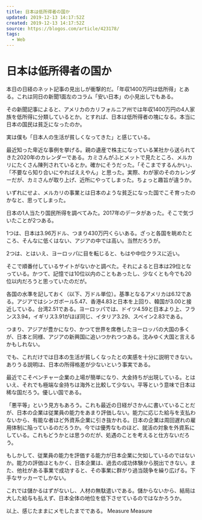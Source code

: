 ```yaml
---
title: 日本は低所得者の国か
updated: 2019-12-13 14:17:52Z
created: 2019-12-13 14:17:52Z
source: https://blogos.com/article/423178/
tags:
  - Web
---
```


# 日本は低所得者の国か

本日の日経のネット記事の見出しが衝撃的だ。「年収1400万円は低所得」とある。これは同日の新聞1面左のコラム「安い日本」の小見出しでもある。

その新聞記事によると、アメリカのカリフォルニア州では年収1400万円の4人家族を低所得に分類しているとか。とすれば、日本は低所得者の塊になる。本当に日本の国民は貧乏になったのか。

実は僕も「日本人の生活が貧しくなってきた」と感じている。

最近知った卑近な事例を挙げる。親の遺産で株主になっている某社から送られてきた2020年のカレンダーである。カミさんがふとメットで見たところ、メルカリにたくさん陳列されているとか。確かにそうだった。「そこまでするんかい」、「不要なら知り合いにやればええやん」と思った。実際、わが家のそのカレンダーだが、カミさんが取り上げ、近所にやってしまった。ちょっと趣旨が違うか。

いずれにせよ、メルカリの事業とは日本のような貧乏になった国でこそ育ったのかなと、思ってしまった。

日本の1人当たり国民所得を調べてみた。2017年のデータがあった。そこで気づいたことが2つある。

1つは、日本は3.96万ドル、つまり430万円くらいある。ざっと各国を眺めたところ、そんなに低くはない、アジアの中では高い。当然だろうが。

2つは、とはいえ、ヨーロッパに目を転じると、もはや中位クラスに近い。

そこで順番付しているサイトがないかと調べた。それによると日本は29位となっている。かつて、記憶では10位以内のこともあったし、少なくとも今でも20位以内だろうと思っていたのだが。

各国の水準を記しておく（以下、万ドル単位）。基準となるアメリカは6.12である。アジアではシンガポール5.47、香港4.83と日本を上回り、韓国が3.00と接近している。台湾2.51である。ヨーロッパでは、ドイツ4.59と日本より上、フランス3.94，イギリス3.91がほぼ同じ、イタリア3.29、スペイン2.83である。

つまり、アジアが豊かになり、かつて世界を席巻したヨーロッパの大国の多くが、日本と同様、アジアの新興国に追いつかれつつある。沈みゆく大国と言えるかもしれない。

でも、これだけでは日本の生活が貧しくなったとの実感を十分に説明できない。ありうる説明は、日本の所得格差が少ないという事実である。

最近でこそベンチャー企業の上場が簡単になり、大金持ちが出現している。とはいえ、それでも極端な金持ちは海外と比較して少ない。平等という意味で日本は稀な国だろう。優しい国である。

「悪平等」という見方もあろう。これも最近の日経がさかんに書いていることだが、日本の企業は従業員の能力をあまり評価しない。能力に応じた給与を支払わないから、有能な者ほど外資系企業に引き抜かれる。日本の企業は周回遅れの雇用体制に陥っているのだろうか。今では優秀なものほど、就活の対象を外資系にしている。これもどうかとは思うのだが、処遇のことを考えると仕方ないだろう。

もしかして、従業員の能力を評価する能力が日本企業に欠如しているのではないか。能力の評価はともかく、日本企業は、過去の成功体験から脱出できない。また、他社がある事業で成功すると、その事業に群がり過当競争を繰り広げる。下手なサッカーでしかない。

これでは儲かるはずがないし、人材の無駄遣いである。儲からないから、結局は大した給与も払えず、日本全体の地位を低下させているのではなかろうか。

以上、感じたままにメモしたまでである。
Measure
Measure